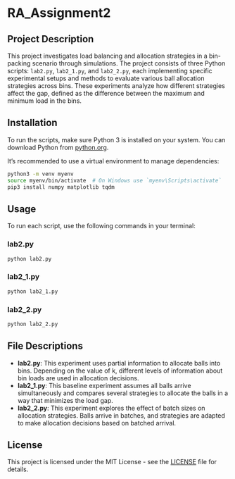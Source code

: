# RA_Assignment2

## Project Description
This project investigates load balancing and allocation strategies in a bin-packing scenario through simulations. The project consists of three Python scripts: `lab2.py`, `lab2_1.py`, and `lab2_2.py`, each implementing specific experimental setups and methods to evaluate various ball allocation strategies across bins. These experiments analyze how different strategies affect the gap, defined as the difference between the maximum and minimum load in the bins.


## Installation
To run the scripts, make sure Python 3 is installed on your system. You can download Python from [python.org](https://www.python.org/downloads/).

It’s recommended to use a virtual environment to manage dependencies:

```bash
python3 -m venv myenv
source myenv/bin/activate  # On Windows use `myenv\Scripts\activate`
pip3 install numpy matplotlib tqdm
```

## Usage
To run each script, use the following commands in your terminal:

### lab2.py
```bash
python lab2.py
```

### lab2_1.py
```bash
python lab2_1.py
```

### lab2_2.py
```bash
python lab2_2.py
```

## File Descriptions
- **lab2.py**: This experiment uses partial information to allocate balls into bins. Depending on the value of k, different levels of information about bin loads are used in allocation decisions.
- **lab2_1.py**: This baseline experiment assumes all balls arrive simultaneously and compares several strategies to allocate the balls in a way that minimizes the load gap.
- **lab2_2.py**: This experiment explores the effect of batch sizes on allocation strategies. Balls arrive in batches, and strategies are adapted to make allocation decisions based on batched arrival.

## License
This project is licensed under the MIT License - see the [LICENSE](LICENSE) file for details.